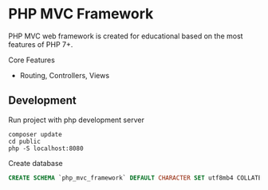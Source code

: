 # PHP MVC Framework

PHP MVC web framework is created for educational based on the most features of PHP 7+.

Core Features

- Routing, Controllers, Views

## Development

Run project with php development server

```shell
composer update
cd public
php -S localhost:8080
```

Create database

```sql
CREATE SCHEMA `php_mvc_framework` DEFAULT CHARACTER SET utf8mb4 COLLATE utf8mb4_unicode_ci ;
```